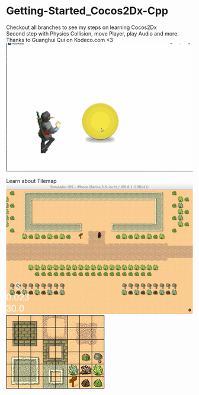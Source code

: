 # Getting-Started_Cocos2Dx-Cpp

Checkout all branches to see my steps on learning Cocos2Dx<br>
Second step with Physics Collision, move Player, play Audio and more.<br>
Thanks to Guanghui Qui on Kodeco.com <3 <br>
<img src="capture.gif"> <br>

Learn about Tilemap <br>
<img src="capture.jpg">
<img src="Resources/tmw_desert_spacing.png">



 
 

